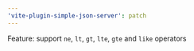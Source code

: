 ```yaml
---
'vite-plugin-simple-json-server': patch
---
```


Feature: support `ne`, `lt`, `gt`, `lte`, `gte` and `like` operators
